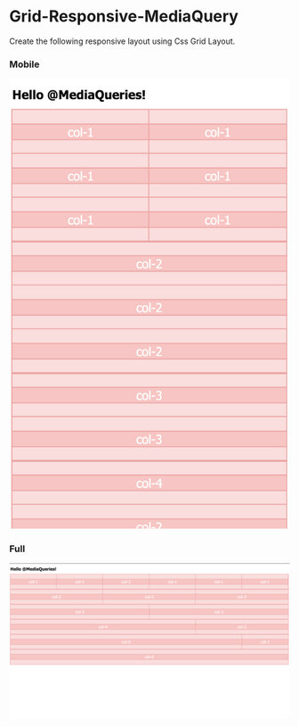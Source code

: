 # Grid-Responsive-MediaQuery

Create the following responsive layout using Css Grid Layout.

### Mobile
![](./2.png?raw=true)

### Full
![](./1.png?raw=true)
